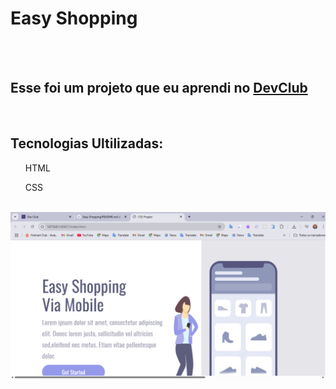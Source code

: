 <h1>Easy Shopping</h1>
<br>
<br>
<h2>Esse foi um projeto que eu aprendi no <a href="https://rodolfomori.com.br/devclub" target="_blank" rel="noopener noreferrer">DevClub</a></h2>

<br>
<h2>Tecnologias Ultilizadas:</h2>
<ul>HTML</ul>
<ul>CSS</ul>
<br>
<img src="https://github.com/Alex95221/Primeiro-Projeto-Responsividade/blob/develop/assets/Captura%20de%20tela%202025-07-15%20221239.png?raw=true">